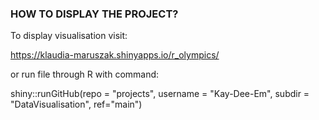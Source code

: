 ### HOW TO DISPLAY THE PROJECT?
To display visualisation visit:

https://klaudia-maruszak.shinyapps.io/r_olympics/


or run file through R with command:


shiny::runGitHub(repo = "projects", username = "Kay-Dee-Em", subdir = "DataVisualisation", ref="main")
